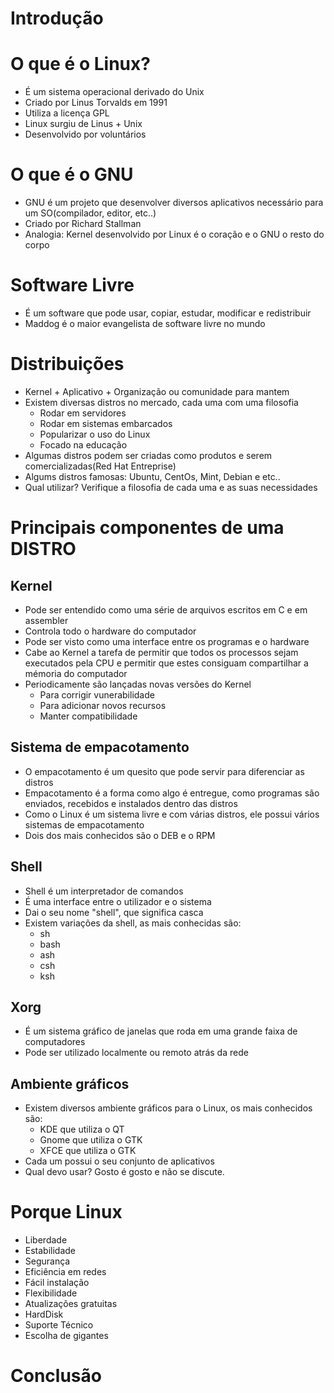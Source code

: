 # Introdução

# O que é o Linux?
- É um sistema operacional derivado do Unix
- Criado por Linus Torvalds em 1991
- Utiliza a licença GPL
- Linux surgiu de Linus + Unix
- Desenvolvido por voluntários

# O que é o GNU
- GNU é um projeto que desenvolver diversos aplicativos necessário para um SO(compilador, editor, etc..)
- Criado por Richard Stallman
- Analogia: Kernel desenvolvido por Linux é o coração e o GNU o resto do corpo

# Software Livre
- É um software que pode usar, copiar, estudar, modificar e redistribuir
- Maddog é o maior evangelista de software livre no mundo

# Distribuições
- Kernel + Aplicativo + Organização ou comunidade para mantem
- Existem diversas distros no mercado, cada uma com uma filosofia
    - Rodar em servidores
    - Rodar em sistemas embarcados
    - Popularizar o uso do Linux
    - Focado na educação
- Algumas distros podem ser criadas como produtos e serem comercializadas(Red Hat Entreprise)
- Algums distros famosas: Ubuntu, CentOs, Mint, Debian e etc..
- Qual utilizar? Verifique a filosofia de cada uma e as suas necessidades

# Principais componentes de uma DISTRO

## Kernel
- Pode ser entendido como uma série de arquivos escritos em C e em assembler
- Controla todo o hardware do computador
- Pode ser visto como uma interface entre os programas e o hardware
- Cabe ao Kernel a tarefa de permitir que todos os processos sejam executados pela CPU e permitir que estes consiguam compartilhar a mémoria do computador
- Periodicamente são lançadas novas versões do Kernel
    - Para corrigir vunerabilidade
    - Para adicionar novos recursos
    - Manter compatibilidade

## Sistema de empacotamento
- O empacotamento é um quesito que pode servir para diferenciar as distros
- Empacotamento é a forma como algo é entregue, como programas são enviados, recebidos e instalados dentro das distros
- Como o Linux é um sistema livre e com várias distros, ele possui vários sistemas de empacotamento
- Dois dos mais conhecidos são o DEB e o RPM

## Shell
- Shell é um interpretador de comandos
- É uma interface entre o utilizador e o sistema
- Dai o seu nome "shell", que significa casca
- Existem variações da shell, as mais conhecidas são:
    - sh
    - bash
    - ash
    - csh
    - ksh

## Xorg
- É um sistema gráfico de janelas que roda em uma grande faixa de computadores
- Pode ser utilizado localmente ou remoto atrás da rede 

## Ambiente gráficos
- Existem diversos ambiente gráficos para o Linux, os mais conhecidos são:
    - KDE que utiliza o QT
    - Gnome que utiliza o GTK
    - XFCE que utiliza o GTK
- Cada um possui o seu conjunto de aplicativos
- Qual devo usar? Gosto é gosto e não se discute.

# Porque Linux

- Liberdade
- Estabilidade
- Segurança
- Eficiência em redes
- Fácil instalação
- Flexibilidade
- Atualizações gratuitas
- HardDisk
- Suporte Técnico
- Escolha de gigantes

# Conclusão


